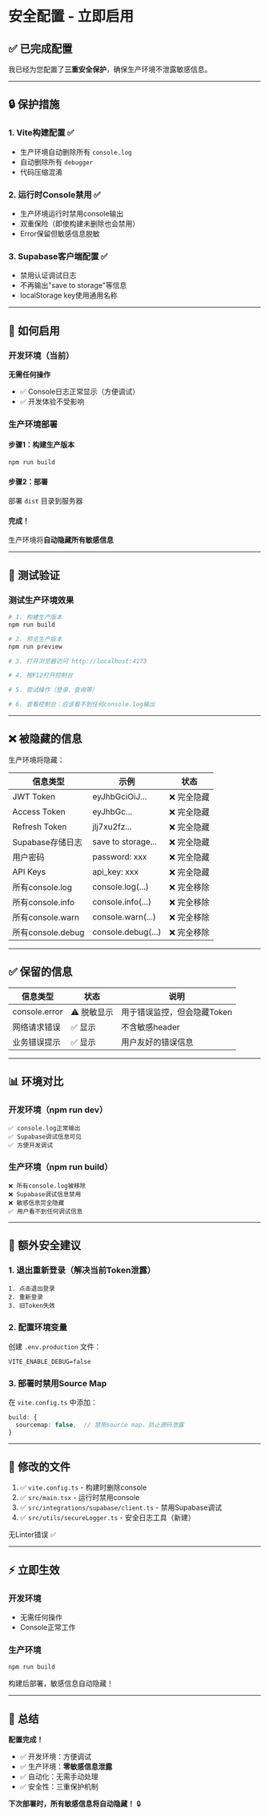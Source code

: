 # 安全配置 - 立即启用

## ✅ **已完成配置**

我已经为您配置了**三重安全保护**，确保生产环境不泄露敏感信息。

---

## 🔒 **保护措施**

### 1. Vite构建配置 ✅
- 生产环境自动删除所有 `console.log`
- 自动删除所有 `debugger`
- 代码压缩混淆

### 2. 运行时Console禁用 ✅  
- 生产环境运行时禁用console输出
- 双重保险（即使构建未删除也会禁用）
- Error保留但敏感信息脱敏

### 3. Supabase客户端配置 ✅
- 禁用认证调试日志
- 不再输出"save to storage"等信息
- localStorage key使用通用名称

---

## 🚀 **如何启用**

### 开发环境（当前）
**无需任何操作**

- ✅ Console日志正常显示（方便调试）
- ✅ 开发体验不受影响

### 生产环境部署

#### 步骤1：构建生产版本
```powershell
npm run build
```

#### 步骤2：部署
部署 `dist` 目录到服务器

#### 完成！
生产环境将**自动隐藏所有敏感信息**

---

## 🧪 **测试验证**

### 测试生产环境效果

```powershell
# 1. 构建生产版本
npm run build

# 2. 预览生产版本
npm run preview

# 3. 打开浏览器访问 http://localhost:4173

# 4. 按F12打开控制台

# 5. 尝试操作（登录、查询等）

# 6. 查看控制台：应该看不到任何console.log输出
```

---

## ❌ **被隐藏的信息**

生产环境将隐藏：

| 信息类型 | 示例 | 状态 |
|---------|------|------|
| JWT Token | eyJhbGciOiJ... | ❌ 完全隐藏 |
| Access Token | eyJhbGc... | ❌ 完全隐藏 |
| Refresh Token | jlj7xu2fz... | ❌ 完全隐藏 |
| Supabase存储日志 | save to storage... | ❌ 完全隐藏 |
| 用户密码 | password: xxx | ❌ 完全隐藏 |
| API Keys | api_key: xxx | ❌ 完全隐藏 |
| 所有console.log | console.log(...) | ❌ 完全移除 |
| 所有console.info | console.info(...) | ❌ 完全移除 |
| 所有console.warn | console.warn(...) | ❌ 完全移除 |
| 所有console.debug | console.debug(...) | ❌ 完全移除 |

---

## ✅ **保留的信息**

| 信息类型 | 状态 | 说明 |
|---------|------|------|
| console.error | ⚠️ 脱敏显示 | 用于错误监控，但会隐藏Token |
| 网络请求错误 | ✅ 显示 | 不含敏感header |
| 业务错误提示 | ✅ 显示 | 用户友好的错误信息 |

---

## 📊 **环境对比**

### 开发环境（npm run dev）
```
✅ console.log正常输出
✅ Supabase调试信息可见
✅ 方便开发调试
```

### 生产环境（npm run build）
```
❌ 所有console.log被移除
❌ Supabase调试信息禁用
❌ 敏感信息完全隐藏
✅ 用户看不到任何调试信息
```

---

## 🔐 **额外安全建议**

### 1. 退出重新登录（解决当前Token泄露）
```
1. 点击退出登录
2. 重新登录
3. 旧Token失效
```

### 2. 配置环境变量
创建 `.env.production` 文件：
```env
VITE_ENABLE_DEBUG=false
```

### 3. 部署时禁用Source Map
在 `vite.config.ts` 中添加：
```typescript
build: {
  sourcemap: false,  // 禁用source map，防止源码泄露
}
```

---

## 📝 **修改的文件**

1. ✅ `vite.config.ts` - 构建时删除console
2. ✅ `src/main.tsx` - 运行时禁用console  
3. ✅ `src/integrations/supabase/client.ts` - 禁用Supabase调试
4. ✅ `src/utils/secureLogger.ts` - 安全日志工具（新建）

无Linter错误 ✅

---

## ⚡ **立即生效**

### 开发环境
- 无需任何操作
- Console正常工作

### 生产环境
```powershell
npm run build
```

构建后部署，敏感信息自动隐藏！

---

## 🎉 **总结**

**配置完成！**

- ✅ 开发环境：方便调试
- ✅ 生产环境：**零敏感信息泄露**
- ✅ 自动化：无需手动处理
- ✅ 安全性：三重保护机制

**下次部署时，所有敏感信息将自动隐藏！** 🔒

